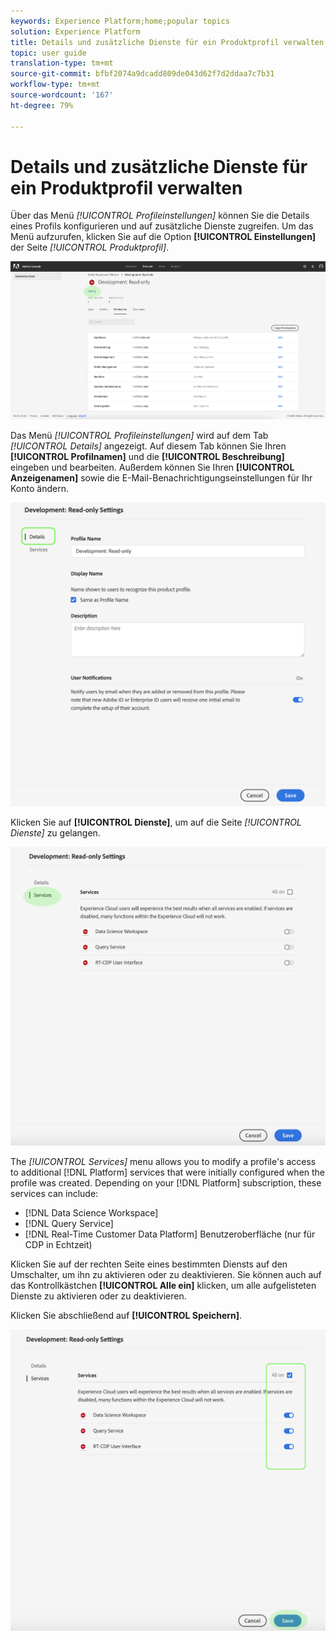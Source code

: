 ```yaml
---
keywords: Experience Platform;home;popular topics
solution: Experience Platform
title: Details und zusätzliche Dienste für ein Produktprofil verwalten
topic: user guide
translation-type: tm+mt
source-git-commit: bfbf2074a9dcadd809de043d62f7d2ddaa7c7b31
workflow-type: tm+mt
source-wordcount: '167'
ht-degree: 79%

---
```



# Details und zusätzliche Dienste für ein Produktprofil verwalten

Über das Menü *[!UICONTROL Profileinstellungen]* können Sie die Details eines Profils konfigurieren und auf zusätzliche Dienste zugreifen. Um das Menü aufzurufen, klicken Sie auf die Option **[!UICONTROL Einstellungen]** der Seite *[!UICONTROL Produktprofil]*.

![profile-settings](../images/profile-settings.png)

Das Menü *[!UICONTROL Profileinstellungen]* wird auf dem Tab *[!UICONTROL Details]* angezeigt. Auf diesem Tab können Sie Ihren **[!UICONTROL Profilnamen]** und die **[!UICONTROL Beschreibung]** eingeben und bearbeiten. Außerdem können Sie Ihren **[!UICONTROL Anzeigenamen]** sowie die E-Mail-Benachrichtigungseinstellungen für Ihr Konto ändern.

![edit-details-settings](../images/edit-details-settings.png)

Klicken Sie auf **[!UICONTROL Dienste]**, um auf die Seite *[!UICONTROL Dienste]* zu gelangen.

![services-page](../images/services-page.png)

The *[!UICONTROL Services]* menu allows you to modify a profile&#39;s access to additional [!DNL Platform] services that were initially configured when the profile was created. Depending on your [!DNL Platform] subscription, these services can include:

- [!DNL Data Science Workspace]
- [!DNL Query Service]
- [!DNL Real-Time Customer Data Platform] Benutzeroberfläche (nur für CDP in Echtzeit)

Klicken Sie auf der rechten Seite eines bestimmten Diensts auf den Umschalter, um ihn zu aktivieren oder zu deaktivieren. Sie können auch auf das Kontrollkästchen **[!UICONTROL Alle ein]** klicken, um alle aufgelisteten Dienste zu aktivieren oder zu deaktivieren.

Klicken Sie abschließend auf **[!UICONTROL Speichern]**.

![edit-additional-services](../images/edit-additional-services.png)